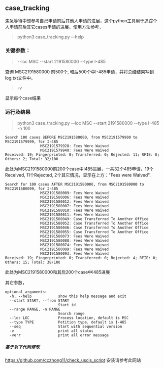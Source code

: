 ## case_tracking
焦急等待中想参考自己申请前后其他人申请的进展，这个python工具用于追踪个人申请前后其它cases申请的进展。使用方法参考，
> python3 case_tracking.py --help

### 关键参数：
> --loc MSC --start 2191580000 --type I-485

查询 MSC2191580000 前500个, 和后500个中I-485申请，并将总结结果写到log.txt文件中。

> -v

显示每个case结果

### 运行及结果
> python3 case_tracking.py --loc MSC --start 2191580000 --type I-485 -n 100
```
Search 100 cases BEFORE MSC2191580000, from MSC2191579900 to MSC2191579999, for I-485
                MSC2191579928: Fees Were Waived
                MSC2191579940: Fees Were Waived
Received: 19; Fingerprinted: 0; Transferred: 0; Rejected: 11; RFIE: 0; Others: 2; Total: 32/100
```
此处为MSC2191580000前200个case中I485进展，一共32个485申请，19个Received, 11个Rejected, 2个其它情况，显示在上方："Fees were Waived".
```
Search for 100 cases AFTER MSC2191580000, from MSC2191580000 to MSC2191580099, for I-485
                MSC2191580009: Fees Were Waived
                MSC2191580006: Fees Were Waived
                MSC2191580012: Fees Were Waived
                MSC2191580007: Fees Were Waived
                MSC2191580010: Fees Were Waived
                MSC2191580011: Fees Were Waived
                MSC2191580049: Case Transferred To Another Office
                MSC2191580052: Case Transferred To Another Office
                MSC2191580046: Case Transferred To Another Office
                MSC2191580055: Case Transferred To Another Office
                MSC2191580073: Fees Were Waived
                MSC2191580088: Fees Were Waived
                MSC2191580074: Fees Were Waived
                MSC2191580089: Fees Were Waived
                MSC2191580093: Fees Were Waived
Received: 19; Fingerprinted: 0; Transferred: 0; Rejected: 4; RFIE: 0; Others: 15; Total: 38/100
```
此处为MSC2191580000和其后200个case中I485进展

其它参数，
```
optional arguments:
  -h, --help            show this help message and exit
  --start START, --from START
                        Start id
  --range RANGE, -n RANGE
                        Search range
  --loc LOC             Process location, default is MSC
  --type TYPE           Petition type, default is I-485
  --seq                 Start with sequential version
  -v                    print all status
  -verr                 print all error message
```
##### 基于以下代码修改
https://github.com/cczhong11/check_uscis_script
安装请参考此网站
